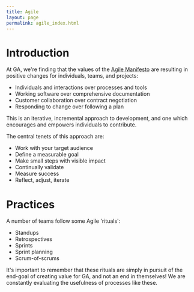 ```yaml
---
title: Agile
layout: page
permalink: agile_index.html
---
```


# Introduction

At GA, we're finding that the values of the [Agile Manifesto](http://agilemanifesto.org/) are resulting in positive changes for individuals, teams, and projects:
* Individuals and interactions over processes and tools
* Working software over comprehensive documentation
* Customer collaboration over contract negotiation
* Responding to change over following a plan

This is an iterative, incremental approach to development, and one which encourages and empowers individuals to contribute.

The central tenets of this approach are:
* Work with your target audience
* Define a measurable goal
* Make small steps with visible impact
* Continually validate
* Measure success
* Reflect, adjust, iterate

# Practices

A number of teams follow some Agile 'rituals':
* Standups
* Retrospectives
* Sprints
* Sprint planning
* Scrum-of-scrums

It's important to remember that these rituals are simply in pursuit of the end-goal of creating value for GA, and not an end in themselves! We are constantly evaluating the usefulness of processes like these.
